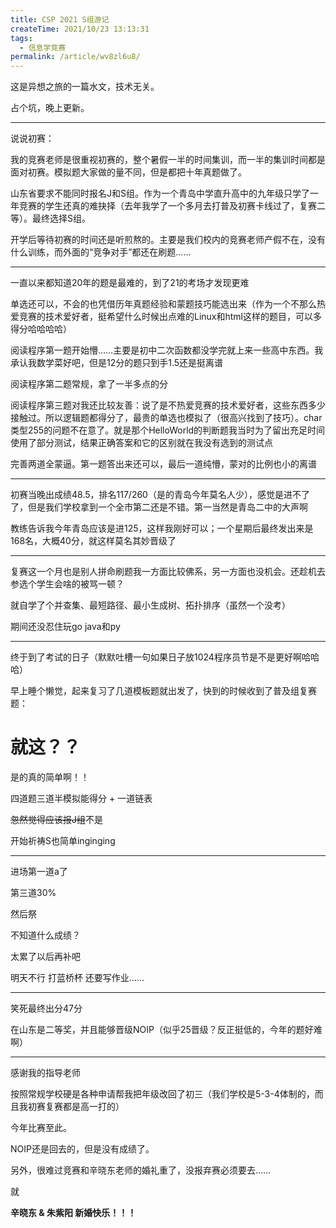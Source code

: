 ```yaml
---
title: CSP 2021 S组游记
createTime: 2021/10/23 13:13:31
tags:
  - 信息学竞赛
permalink: /article/wv8zl6u8/
---
```


这是异想之旅的一篇水文，技术无关。

占个坑，晚上更新。

---

说说初赛：

我的竞赛老师是很重视初赛的，整个暑假一半的时间集训，而一半的集训时间都是面对初赛。模拟题大家做的量不同，但是都把十年真题做了。

山东省要求不能同时报名J和S组。作为一个青岛中学直升高中的九年级只学了一年竞赛的学生还真的难抉择（去年我学了一个多月去打普及初赛卡线过了，复赛二等）。最终选择S组。

开学后等待初赛的时间还是听煎熬的。主要是我们校内的竞赛老师产假不在，没有什么训练，而外面的“竞争对手”都还在刷题……

---

一直以来都知道20年的题是最难的，到了21的考场才发现更难

单选还可以，不会的也凭借历年真题经验和蒙题技巧能选出来（作为一个不那么热爱竞赛的技术爱好者，挺希望什么时候出点难的Linux和html这样的题目，可以多得分哈哈哈哈）

阅读程序第一题开始懵……主要是初中二次函数都没学完就上来一些高中东西。我承认我数学菜好吧，但是12分的题只到手1.5还是挺离谱

阅读程序第二题常规，拿了一半多点的分

阅读程序第三题对我还比较友善：说了是不热爱竞赛的技术爱好者，这些东西多少接触过。所以逻辑题都得分了，最贵的单选也模拟了（很高兴找到了技巧）。char类型255的问题不在意了。就是那个HelloWorld的判断题我当时为了留出充足时间使用了部分测试，结果正确答案和它的区别就在我没有选到的测试点

完善两道全蒙逼。第一题答出来还可以，最后一道纯懵，蒙对的比例也小的离谱

---

初赛当晚出成绩48.5，排名117/260（是的青岛今年莫名人少），感觉是进不了了，但是我们学校拿到一个全市第二还是不错。第一当然是青岛二中的大声啊

教练告诉我今年青岛应该是进125，这样我刚好可以；一个星期后最终发出来是168名，大概40分，就这样莫名其妙晋级了

---

复赛这一个月也是别人拼命刷题我一方面比较佛系，另一方面也没机会。还趁机去参选个学生会啥的被骂一顿？

就自学了个并查集、最短路径、最小生成树、拓扑排序（虽然一个没考）

期间还没忍住玩go java和py

---

终于到了考试的日子（默默吐槽一句如果日子放1024程序员节是不是更好啊哈哈哈）

早上睡个懒觉，起来复习了几道模板题就出发了，快到的时候收到了普及组复赛题：

# 就这？？

是的真的简单啊！！

四道题三道半模拟能得分 + 一道链表

~~忽然觉得应该报J组~~不是

开始祈祷S也简单inginging

---

进场第一道a了

第三道30%

然后祭

不知道什么成绩？

太累了以后再补吧

明天不行 打蓝桥杯 还要写作业……

---

笑死最终出分47分

在山东是二等奖，并且能够晋级NOIP（似乎25晋级？反正挺低的，今年的题好难啊）

---

感谢我的指导老师

按照常规学校硬是各种申请帮我把年级改回了初三（我们学校是5-3-4体制的，而且我初赛复赛都是高一打的）

今年比赛至此。

NOIP还是回去的，但是没有成绩了。

另外，很难过竞赛和辛晓东老师的婚礼重了，没报弃赛必须要去……

就

**辛晓东 & 朱紫阳 新婚快乐！！！**
